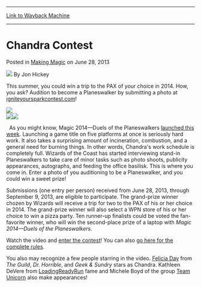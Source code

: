 
---
[Link to Wayback Machine](https://web.archive.org/web/20170205005619/http://magic.wizards.com/en/articles/archive/making-magic/chandra-contest-2013-06-28)

[_metadata_:author]:- "Jon Hickey"
[_metadata_:generator]:- "Drupal 7 (http://drupal.org)"
[_metadata_:node]:- "682641"
[_metadata_:publish_date]:- "2013-06-28"
[_metadata_:source]:- "div-main-content"
[_metadata_:title]:- "Chandra Contest"
[_metadata_:wayback_capture_timestamp]:- "2017-02-05 00:56:19"
[_metadata_:wayback_raw_url]:- "https://web.archive.org/web/20170205005619id_/http://magic.wizards.com/en/articles/archive/making-magic/chandra-contest-2013-06-28"
[_metadata_:wayback_url]:- "http://magic.wizards.com/en/articles/archive/making-magic/chandra-contest-2013-06-28"
---


Chandra Contest
===============



 Posted in [Making Magic](/en/articles/columns/making-magic)
 on June 28, 2013 






![](https://media.magic.wizards.com/styles/auth_small/public/images/person/authorpic_jonhickey.jpg)
By Jon Hickey











This summer, you could win a trip to the PAX of your choice in 2014. How, you ask? Audition to become a Planeswalker by submitting a photo at [igniteyoursparkcontest.com](http://igniteyoursparkcontest.com/)!


  
![](https://media.wizards.com/images/magic/daily/features/feat253d_red.jpg)  
![](https://media.magic.wizards.com/image_legacy_migration/mtg/images/daily/events/arrowL.png)![](https://media.magic.wizards.com/image_legacy_migration/mtg/images/daily/events/arrowR.png)  
  

 
As you might know, Magic 2014—Duels of the Planeswalkers [launched this week](http://www.wizards.com/Magic/Magazine/Article.aspx?x=mtg/daily/arcana/1263). Launching a game title on five platforms at once is seriously hard work. It also takes a surprising amount of incineration, combustion, and a general need for burning things. In other words, Chandra's work schedule is completely full. Wizards of the Coast has started interviewing stand-in Planeswalkers to take care of minor tasks such as photo shoots, publicity appearances, autographs, and feeding the office basilisk. This is where you come in. Enter a photo of you auditioning to be a Planeswalker, and you could win a sweet prize!


Submissions (one entry per person) received from June 28, 2013, through September 9, 2013, are eligible to participate. The grand-prize winner chozen by Wizards will receive a trip for two to the PAX of his or her choice in 2014. The grand-prize winner will also select a WPN store of his or her choice to win a pizza party. Ten runner-up finalists could be voted the fan-favorite winner, who will win the second-place prize of a laptop with *Magic 2014—Duels of the Planeswalkers*.


Watch the video and [enter the contest](http://igniteyoursparkcontest.com)! You can also [go here for the complete rules](http://igniteyoursparkcontest.com/terms.php).


You also may recognize a few people starring in the video. [Felicia Day](http://feliciaday.com/) from *The Guild*, *Dr. Horrible*, and *Geek & Sundry* stars as Chandra. Kathleen DeVere from [LoadingReadyRun](http://loadingreadyrun.com/) fame and Michele Boyd of the group [Team Unicorn](http://teamunicornftw.com/) also make appearances!








